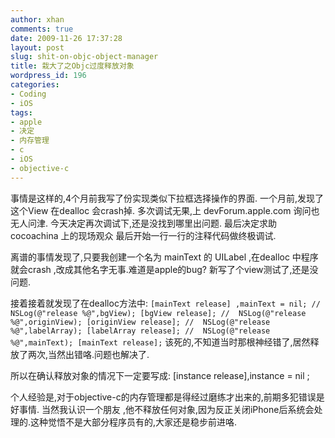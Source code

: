 ```yaml
---
author: xhan
comments: true
date: 2009-11-26 17:37:28
layout: post
slug: shit-on-objc-object-manager
title: 栽大了之Objc过度释放对象
wordpress_id: 196
categories:
- Coding
- iOS
tags:
- apple
- 决定
- 内存管理
- c
- iOS
- objective-c
---
```


事情是这样的,4个月前我写了份实现类似下拉框选择操作的界面.
一个月前,发现了这个View 在dealloc 会crash掉.
多次调试无果,上 devForum.apple.com 询问也无人问津.
今天决定再次调试下,还是没找到哪里出问题.
最后决定求助 cocoachina 上的现场观众
最后开始一行一行的注释代码做终极调试.

离谱的事情发现了,只要我创建一个名为 mainText 的 UILabel ,在dealloc 中程序就会crash ,改成其他名字无事.难道是apple的bug? 新写了个view测试了,还是没问题.

接着接着就发现了在dealloc方法中:
` [mainText release] ,mainText = nil;
//	NSLog(@"release %@",bgView);
[bgView release];
//	NSLog(@"release %@",originView);
[originView release];
//	NSLog(@"release %@",labelArray);
[labelArray release];
//	NSLog(@"release %@",mainText);
[mainText release];
`
该死的,不知道当时那根神经错了,居然释放了两次,当然出错咯.问题也解决了.

所以在确认释放对象的情况下一定要写成:
[instance release],instance = nil ;

个人经验是,对于objective-c的内存管理都是得经过磨练才出来的,前期多犯错误是好事情.
当然我认识一个朋友 ,他不释放任何对象,因为反正关闭iPhone后系统会处理的.这种觉悟不是大部分程序员有的,大家还是稳步前进咯.

